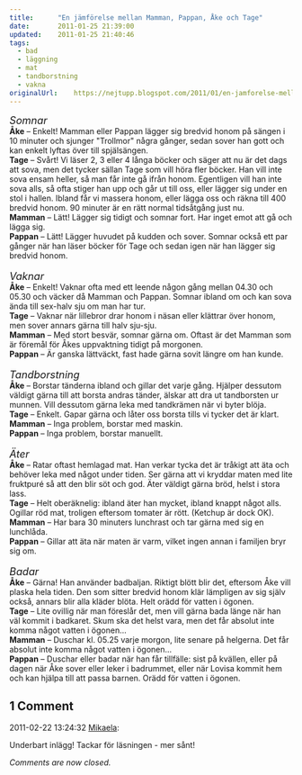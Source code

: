 ```yaml
---
title:		"En jämförelse mellan Mamman, Pappan, Åke och Tage"
date:		2011-01-25 21:39:00
updated:	2011-01-25 21:40:46
tags: 
  - bad
  - läggning
  - mat
  - tandborstning
  - vakna	
originalUrl:	https://nejtupp.blogspot.com/2011/01/en-jamforelse-mellan-mamman-pappan-ake.html
---
```


<span style="font-style: italic;font-size:130%;">Somnar</span><br><span style="font-weight: bold;">Åke</span> – Enkelt! Mamman eller Pappan lägger sig bredvid honom på sängen i 10 minuter och sjunger "Trollmor" några gånger, sedan sover han gott och kan enkelt lyftas över till spjälsängen.<br><span style="font-weight: bold;">Tage</span> – Svårt! Vi läser 2, 3 eller 4 långa böcker och säger att nu är det dags att sova, men det tycker sällan Tage som vill höra fler böcker. Han vill inte sova ensam heller, så man får inte gå ifrån honom. Egentligen vill han inte sova alls, så ofta stiger han upp och går ut till oss, eller lägger sig under en stol i hallen. Ibland får vi massera honom, eller lägga oss och räkna till 400 bredvid honom. 90 minuter är en rätt normal tidsåtgång just nu.<br><span style="font-weight: bold;">Mamman</span> – Lätt! Lägger sig tidigt och somnar fort. Har inget emot att gå och lägga sig.<br><span style="font-weight: bold;">Pappan</span> – Lätt! Lägger huvudet på kudden och sover. Somnar också ett par gånger när han läser böcker för Tage och sedan igen när han lägger sig bredvid honom.<br><br><span style="font-style: italic;font-size:130%;">Vaknar</span><br><span style="font-weight: bold;">Åke</span>  – Enkelt! Vaknar ofta med ett leende någon gång mellan 04.30 och 05.30 och väcker då Mamman och Pappan. Somnar ibland om och kan sova ända till sex-halv sju om man har tur.<br><span style="font-weight: bold;">Tage</span>  – Vaknar när lillebror drar honom i näsan eller klättrar över honom, men sover annars gärna till halv sju-sju.<br><span style="font-weight: bold;">Mamman</span> – Med stort besvär, somnar gärna om. Oftast är det Mamman som är föremål för Åkes uppvaktning tidigt på morgonen.<br><span style="font-weight: bold;">Pappan</span>  – Är ganska lättväckt, fast hade gärna sovit längre om han kunde.<br><br><span style="font-style: italic;font-size:130%;">Tandborstning</span><span style="font-size:130%;"><br></span><span style="font-weight: bold;">Åke</span> – Borstar tänderna ibland och gillar det varje gång. Hjälper dessutom väldigt gärna till att borsta andras tänder, älskar att dra ut tandborsten ur munnen. Vill dessutom gärna leka med tandkrämen när vi byter blöja.<br><span style="font-weight: bold;">Tage</span> – Enkelt. Gapar gärna och låter oss borsta tills vi tycker det är klart.<br><span style="font-weight: bold;">Mamman</span> – Inga problem, borstar med maskin.<br><span style="font-weight: bold;">Pappan</span> – Inga problem, borstar manuellt.<br><br><span style="font-style: italic;font-size:130%;">Äter</span><span style="font-size:130%;"><br></span><span style="font-weight: bold;">Åke</span> – Ratar oftast hemlagad mat. Han verkar tycka det är tråkigt att äta och behöver leka med något under tiden. Ser gärna att vi kryddar maten med lite fruktpuré så att den blir söt och god. Äter väldigt gärna bröd, helst i stora lass.<br><span style="font-weight: bold;">Tage</span> – Helt oberäknelig: ibland äter han mycket, ibland knappt något alls. Ogillar röd mat, troligen eftersom tomater är rött. (Ketchup är dock OK).<br><span style="font-weight: bold;">Mamman</span> – Har bara 30 minuters lunchrast och tar gärna med sig en lunchlåda.<br><span style="font-weight: bold;">Pappan</span> – Gillar att äta när maten är varm, vilket ingen annan i familjen bryr sig om.<br><br><span style="font-style: italic;font-size:130%;">Badar</span><br><span style="font-weight: bold;">Åke</span> – Gärna! Han använder badbaljan. Riktigt blött blir det, eftersom Åke vill plaska hela tiden. Den som sitter bredvid honom klär lämpligen av sig själv också, annars blir alla kläder blöta. Helt orädd för vatten i ögonen.<br><span style="font-weight: bold;">Tage</span> – Lite ovillig när man föreslår det, men vill gärna bada länge när han väl kommit i badkaret. Skum ska det helst vara, men det får absolut inte komma något vatten i ögonen...<br><span style="font-weight: bold;">Mamman</span> – Duschar kl. 05.25 varje morgon, lite senare på helgerna. Det får absolut inte komma något vatten i ögonen...<br><span style="font-weight: bold;">Pappan</span> – Duschar eller badar när han får tillfälle: sist på kvällen, eller på dagen när Åke sover eller leker i badrummet, eller när Lovisa kommit hem och kan hjälpa till att passa barnen. Orädd för vatten i ögonen.

<div class="comments">
	<div class="comments-header"><h2>1 Comment</h2></div>
	<div class="comments-body">
			<div class="comment" id="comment-4752411477201710010">
				<p class="comment-header">
					<date datetime="2011-02-22T13:24:32.914+01:00">2011-02-22 13:24:32</date> 
					<a href="https://www.blogger.com/profile/01053182570637311119" rel="nofollow">Mikaela</a>:
				</p>
				<div class="comment-content"><p>Underbart inlägg! Tackar för läsningen - mer sånt!</p></div>
				<div class="comment-footer"></div>
			</div></div>
	<p class="comments-footer"><em>Comments are now closed.</em></p>
</div>